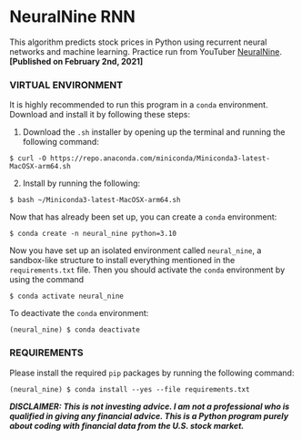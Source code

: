 # NeuralNine RNN
This algorithm predicts stock prices in Python using recurrent neural networks and machine learning. Practice run from YouTuber <a href="https://www.youtube.com/watch?v=PuZY9q-aKLw">NeuralNine</a>. <b>[Published on February 2nd, 2021]</b>

### VIRTUAL ENVIRONMENT

It is highly recommended to run this program in a ``conda`` environment. Download and install it by following these steps:

1. Download the ``.sh`` installer by opening up the terminal and running the following command:
<pre>
<code>$ curl -O https://repo.anaconda.com/miniconda/Miniconda3-latest-MacOSX-arm64.sh</code>
</pre>

2. Install by running the following:
<pre>
<code>$ bash ~/Miniconda3-latest-MacOSX-arm64.sh</code>
</pre>

Now that has already been set up, you can create a ``conda`` environment:
<pre>
<code>$ conda create -n neural_nine python=3.10</code>
</pre>

Now you have set up an isolated environment called ``neural_nine``, a sandbox-like structure to install everything mentioned in the ``requirements.txt`` file. Then you should activate the ``conda`` environment by using the command
<pre>
<code>$ conda activate neural_nine</code>
</pre>

To deactivate the ``conda`` environment:
<pre>
<code>(neural_nine) $ conda deactivate</code>
</pre>

### REQUIREMENTS

Please install the required ``pip`` packages by running the following command:
<pre>
<code>(neural_nine) $ conda install --yes --file requirements.txt</code>
</pre>

<b><i>DISCLAIMER: This is not investing advice. I am not a professional who is qualified in giving any financial advice. This is a Python program purely about coding with financial data from the U.S. stock market.</i></b>
